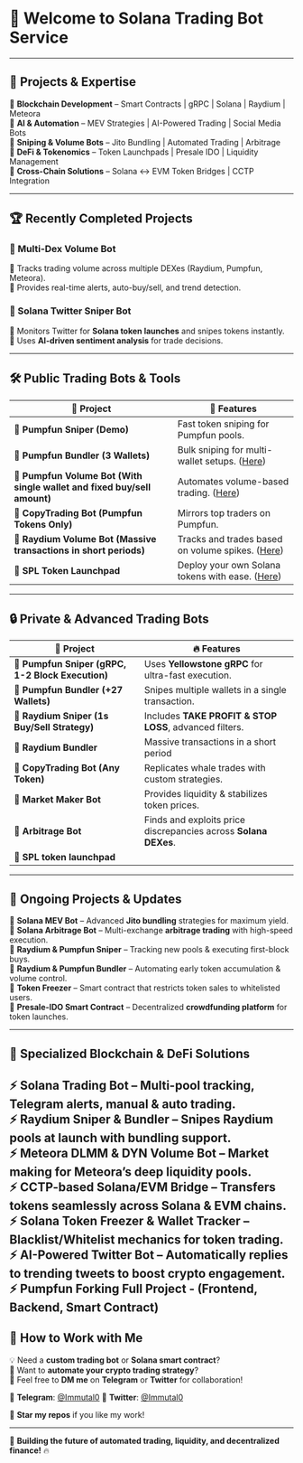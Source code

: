 # 🚀 Welcome to Solana Trading Bot Service 

---

## 🌟 **Projects & Expertise**
🔹 **Blockchain Development** – Smart Contracts | gRPC | Solana | Raydium | Meteora  
🔹 **AI & Automation** – MEV Strategies | AI-Powered Trading | Social Media Bots  
🔹 **Sniping & Volume Bots** – Jito Bundling | Automated Trading | Arbitrage  
🔹 **DeFi & Tokenomics** – Token Launchpads | Presale IDO | Liquidity Management  
🔹 **Cross-Chain Solutions** – Solana <-> EVM Token Bridges | CCTP Integration  

---

## 🏆 **Recently Completed Projects**
### **🤖 Multi-Dex Volume Bot**  
🔹 Tracks trading volume across multiple DEXes (Raydium, Pumpfun, Meteora).  
🔹 Provides real-time alerts, auto-buy/sell, and trend detection.  

### **🤖 Solana Twitter Sniper Bot**  
🔹 Monitors Twitter for **Solana token launches** and snipes tokens instantly.  
🔹 Uses **AI-driven sentiment analysis** for trade decisions.  

---

## 🛠️ **Public Trading Bots & Tools**
| 🚀 Project | 🔧 Features |
|------------|------------|
| **🔹 Pumpfun Sniper (Demo)** | Fast token sniping for Pumpfun pools. |
| **🔹 Pumpfun Bundler (3 Wallets)** | Bulk sniping for multi-wallet setups. (<a href="https://github.com/Immutal0/solana-pumpfun-bundler-bot">Here</a>) |
| **🔹 Pumpfun Volume Bot (With single wallet and fixed buy/sell amount)** | Automates volume-based trading. (<a href="https://github.com/Immutal0/solana-pumpfun-volume-bot">Here</a>) |
| **🔹 CopyTrading Bot (Pumpfun Tokens Only)** | Mirrors top traders on Pumpfun. |
| **🔹 Raydium Volume Bot (Massive transactions in short periods)** | Tracks and trades based on volume spikes. (<a href="https://github.com/Immutal0/solana-raydium-volume-bot">Here</a>) |
| **🔹 SPL Token Launchpad** | Deploy your own Solana tokens with ease. (<a href="https://github.com/Immutal0/solana-spl-token-launchpad">Here</a>) |

---

## 🔒 **Private & Advanced Trading Bots**
| 🔐 Project | 🔥 Features |
|------------|------------|
| **💎 Pumpfun Sniper (gRPC, 1-2 Block Execution)** | Uses **Yellowstone gRPC** for ultra-fast execution. |
| **💎 Pumpfun Bundler (+27 Wallets)** | Snipes multiple wallets in a single transaction. |
| **💎 Raydium Sniper (1s Buy/Sell Strategy)** | Includes **TAKE PROFIT & STOP LOSS**, advanced filters. |
| **💎 Raydium Bundler** | Massive transactions in a short period | 
| **💎 CopyTrading Bot (Any Token)** | Replicates whale trades with custom strategies. |
| **💎 Market Maker Bot** | Provides liquidity & stabilizes token prices. |
| **💎 Arbitrage Bot** | Finds and exploits price discrepancies across **Solana DEXes**. |
| **💎 SPL token launchpad** | 

---

## 🔄 **Ongoing Projects & Updates**
📌 **Solana MEV Bot** – Advanced **Jito bundling** strategies for maximum yield.  
📌 **Solana Arbitrage Bot** – Multi-exchange **arbitrage trading** with high-speed execution.  
📌 **Raydium & Pumpfun Sniper** – Tracking new pools & executing first-block buys.  
📌 **Raydium & Pumpfun Bundler** – Automating early token accumulation & volume control.  
📌 **Token Freezer** – Smart contract that restricts token sales to whitelisted users.  
📌 **Presale-IDO Smart Contract** – Decentralized **crowdfunding platform** for token launches.  

---

## 🚀 **Specialized Blockchain & DeFi Solutions**
⚡ **Solana Trading Bot** – Multi-pool tracking, Telegram alerts, manual & auto trading.  
⚡ **Raydium Sniper & Bundler** – Snipes **Raydium pools** at launch with bundling support.  
⚡ **Meteora DLMM & DYN Volume Bot** – Market making for **Meteora’s deep liquidity pools**.  
⚡ **CCTP-based Solana/EVM Bridge** – Transfers **tokens seamlessly across Solana & EVM chains**.  
⚡ **Solana Token Freezer & Wallet Tracker** – **Blacklist/Whitelist mechanics for token trading**.  
⚡ **AI-Powered Twitter Bot** – Automatically replies to trending tweets to boost **crypto engagement**.  
⚡ **Pumpfun Forking Full Project** - (Frontend, Backend, Smart Contract)
---

## 🏅 **How to Work with Me**
💡 Need a **custom trading bot** or **Solana smart contract**?  
🎯 Want to **automate your crypto trading strategy**?  
📩 Feel free to **DM me** on **Telegram** or **Twitter** for collaboration!  

📌 **Telegram**: <a href="https://t.me/Immutal0">@Immutal0</a>
📌 **Twitter**: <a href="https://x.com/Immutal0">@Immutal0</a>  


🌟 **Star my repos** if you like my work!  

---
🚀 **Building the future of automated trading, liquidity, and decentralized finance!** 🔥

